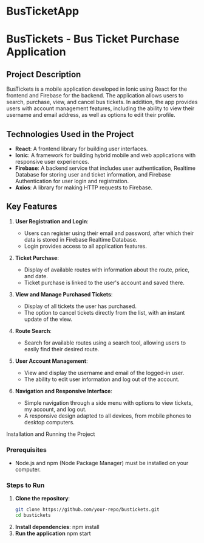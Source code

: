 # BusTicketApp

# BusTickets - Bus Ticket Purchase Application

## Project Description

BusTickets is a mobile application developed in Ionic using React for the frontend and Firebase for the backend. The application allows users to search, purchase, view, and cancel bus tickets. In addition, the app provides users with account management features, including the ability to view their username and email address, as well as options to edit their profile.

## Technologies Used in the Project

- **React**: A frontend library for building user interfaces.
- **Ionic**: A framework for building hybrid mobile and web applications with responsive user experiences.
- **Firebase**: A backend service that includes user authentication, Realtime Database for storing user and ticket information, and Firebase Authentication for user login and registration.
- **Axios**: A library for making HTTP requests to Firebase.

## Key Features

1. **User Registration and Login**:

   - Users can register using their email and password, after which their data is stored in Firebase Realtime Database.
   - Login provides access to all application features.

2. **Ticket Purchase**:

   - Display of available routes with information about the route, price, and date.
   - Ticket purchase is linked to the user's account and saved there.

3. **View and Manage Purchased Tickets**:

   - Display of all tickets the user has purchased.
   - The option to cancel tickets directly from the list, with an instant update of the view.

4. **Route Search**:

   - Search for available routes using a search tool, allowing users to easily find their desired route.

5. **User Account Management**:

   - View and display the username and email of the logged-in user.
   - The ability to edit user information and log out of the account.

6. **Navigation and Responsive Interface**:

   - Simple navigation through a side menu with options to view tickets, my account, and log out.
   - A responsive design adapted to all devices, from mobile phones to desktop computers.

Installation and Running the Project

### Prerequisites

- Node.js and npm (Node Package Manager) must be installed on your computer.

### Steps to Run

1. **Clone the repository**:
   ```bash
   git clone https://github.com/your-repo/bustickets.git
   cd bustickets
2. **Install dependencies**:
   npm install
3. **Run the application**
   npm start
